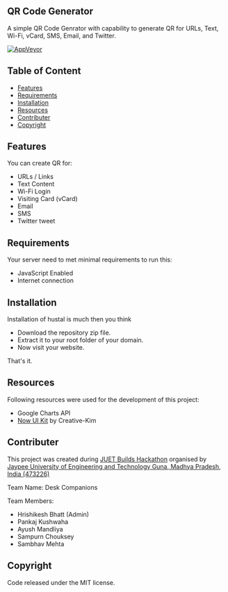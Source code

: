 ## QR Code Generator
A simple QR Code Genrator with capability to generate QR for URLs, Text, Wi-Fi, vCard, SMS, Email, and Twitter.

[![AppVeyor](https://img.shields.io/badge/Demo-Live-lightgreen)](https://pankajkushwaha123.github.io/QR-Code-Generator/)

## Table of Content 
- [Features](#features)
- [Requirements](#requirements) 
- [Installation](#installation)
- [Resources](#resources)
- [Contributer](#contributer)
- [Copyright](#copyright)

## Features
You can create QR for:
- URLs / Links
- Text Content
- Wi-Fi Login
- Visiting Card (vCard)
- Email
- SMS
- Twitter tweet

## Requirements
Your server need to met minimal requirements to run this:
- JavaScript Enabled
- Internet connection

## Installation 
Installation of hustal is much then you think 
- Download the repository zip file. 
- Extract it to your root folder of your domain. 
- Now visit your website.

That's it.

## Resources
Following resources were used for the development of this project:
- Google Charts API
- [Now UI Kit](https://demos.creative-tim.com/now-ui-kit/index.html) by Creative-Kim

## Contributer
This project was created during [JUET Builds Hackathon](https://juethacks.github.io/juethacks/) organised by [Jaypee University of Engineering and Technology Guna, Madhya Pradesh, India (473226)](https://juet.ac.in)

Team Name: Desk Companions

Team Members:
- Hrishikesh Bhatt (Admin)
- Pankaj Kushwaha
- Ayush Mandliya
- Sampurn Chouksey
- Sambhav Mehta

## Copyright
Code released under the MIT license.
